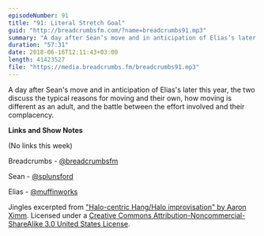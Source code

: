 ```yaml
---
episodeNumber: 91
title: "91: Literal Stretch Goal"
guid: "http://breadcrumbsfm.com/?name=breadcrumbs91.mp3"
summary: "A day after Sean’s move and in anticipation of Elias’s later this year, the two discuss the typical reasons for moving and their own, how moving is different as an adult, and the battle between the effort involved and their complacency."
duration: "57:31"
date: 2018-06-16T12:11:43+03:00
length: 41423527
file: "https://media.breadcrumbs.fm/breadcrumbs91.mp3"
---
```

A day after Sean's move and in anticipation of Elias's later this year, the two discuss the typical reasons for moving and their own, how moving is different as an adult, and the battle between the effort involved and their complacency.

**Links and Show Notes**

(No links this week)

Breadcrumbs - [@breadcrumbsfm](https://twitter.com/breadcrumbsfm)

Sean - [@splunsford](https://twitter.com/splunsford)

Elias - [@muffinworks](https://twitter.com/muffinworks)

Jingles excerpted from ["Halo-centric Hang/Halo improvisation" by Aaron Ximm](http://freemusicarchive.org/music/aaron_ximm/handpans_and_the_hang/). Licensed under a [Creative Commons Attribution-Noncommercial-ShareAlike 3.0 United States License](http://creativecommons.org/licenses/by-nc-sa/3.0/us/).